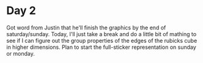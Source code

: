 # Day 2
Got word from Justin that he'll finish the graphics by the end of saturday/sunday. Today, I'll just take a break and do a little bit of mathing to see if I can figure out the group properties of the edges of the rubicks cube in higher dimensions. Plan to start the full-sticker representation on sunday or monday. 